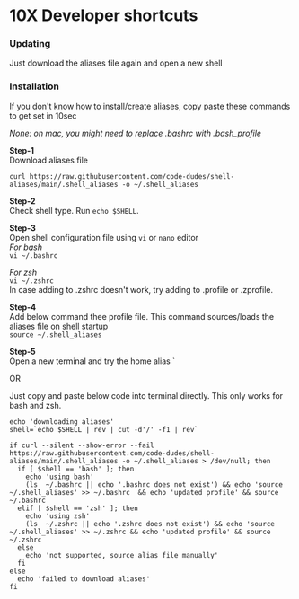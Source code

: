 # 10X Developer shortcuts 

### Updating
Just download the aliases file again and open a new shell

### Installation
If you don't know how to install/create aliases, copy paste these commands to get set in 10sec

*None: on mac, you might need to replace .bashrc  with .bash_profile*  

**Step-1**  
Download aliases file  
```
curl https://raw.githubusercontent.com/code-dudes/shell-aliases/main/.shell_aliases -o ~/.shell_aliases
```  

**Step-2**  
Check shell type. Run  `echo $SHELL`.  

**Step-3**  
Open shell configuration file using `vi` or `nano` editor  
*For bash*  
`vi ~/.bashrc` 

*For zsh*  
`vi ~/.zshrc`   
In case adding to .zshrc doesn't work, try adding to .profile or .zprofile.

**Step-4**  
Add below command thee profile file. This command sources/loads the aliases file on shell startup  
`source ~/.shell_aliases`

**Step-5**  
Open a new terminal and try the home alias `

OR  

Just copy and paste below code into terminal directly. This  only works for bash and zsh.  
```
echo 'downloading aliases'
shell=`echo $SHELL | rev | cut -d'/' -f1 | rev`

if curl --silent --show-error --fail https://raw.githubusercontent.com/code-dudes/shell-aliases/main/.shell_aliases -o ~/.shell_aliases > /dev/null; then
  if [ $shell == 'bash' ]; then
  	echo 'using bash'
    (ls  ~/.bashrc || echo '.bashrc does not exist') && echo 'source ~/.shell_aliases' >> ~/.bashrc  && echo 'updated profile' && source ~/.bashrc 
  elif [ $shell == 'zsh' ]; then
  	echo 'using zsh'
    (ls  ~/.zshrc || echo '.zshrc does not exist') && echo 'source ~/.shell_aliases' >> ~/.zshrc && echo 'updated profile' && source ~/.zshrc
  else
  	echo 'not supported, source alias file manually'
  fi
else
  echo 'failed to download aliases'
fi
```
